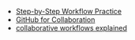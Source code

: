 * [Step-by-Step Workflow Practice](https://github.com/bgoonzbelgium/git-github-practice)
* [GitHub for Collaboration](https://mozilla.github.io/open-leadership-training-series/articles/github-for-collaboration/)
* [collaborative workflows explained](https://www.atlassian.com/git/tutorials/comparing-workflows)
